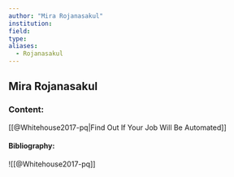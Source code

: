 ```yaml
---
author: "Mira Rojanasakul"
institution:
field:
type:
aliases:
  - Rojanasakul
---
```


## Mira Rojanasakul

### Content:
[[@Whitehouse2017-pq|Find Out If Your Job Will Be Automated]]

#### Bibliography:

![[@Whitehouse2017-pq]]
